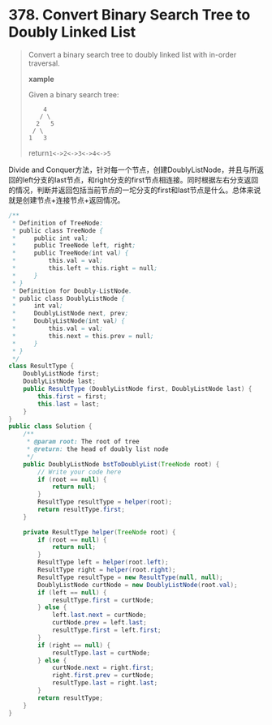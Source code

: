 # 378. Convert Binary Search Tree to Doubly Linked List

> Convert a binary search tree to doubly linked list with in-order traversal.
>
> **xample**
>
> Given a binary search tree:
>
> ```
>     4
>    / \
>   2   5
>  / \
> 1   3
> ```
>
> return`1<->2<->3<->4<->5`

Divide and Conquer方法，针对每一个节点，创建DoublyListNode，并且与所返回的left分支的last节点，和right分支的first节点相连接。同时根据左右分支返回的情况，判断并返回包括当前节点的一坨分支的first和last节点是什么。总体来说就是创建节点+连接节点+返回情况。

```java
/**
 * Definition of TreeNode:
 * public class TreeNode {
 *     public int val;
 *     public TreeNode left, right;
 *     public TreeNode(int val) {
 *         this.val = val;
 *         this.left = this.right = null;
 *     }
 * }
 * Definition for Doubly-ListNode.
 * public class DoublyListNode {
 *     int val;
 *     DoublyListNode next, prev;
 *     DoublyListNode(int val) {
 *         this.val = val;
 *         this.next = this.prev = null;
 *     }
 * }
 */ 
class ResultType {
    DoublyListNode first;
    DoublyListNode last;
    public ResultType (DoublyListNode first, DoublyListNode last) {
        this.first = first;
        this.last = last;
    }
}
public class Solution {
    /**
     * @param root: The root of tree
     * @return: the head of doubly list node
     */
    public DoublyListNode bstToDoublyList(TreeNode root) {  
        // Write your code here
        if (root == null) {
            return null;
        }
        ResultType resultType = helper(root);
        return resultType.first;
    }
    
    private ResultType helper(TreeNode root) {
        if (root == null) {
            return null;
        }
        ResultType left = helper(root.left);
        ResultType right = helper(root.right);
        ResultType resultType = new ResultType(null, null);
        DoublyListNode curtNode = new DoublyListNode(root.val);
        if (left == null) {
            resultType.first = curtNode;
        } else {
            left.last.next = curtNode;
            curtNode.prev = left.last;
            resultType.first = left.first;
        }
        if (right == null) {
            resultType.last = curtNode;
        } else {
            curtNode.next = right.first;
            right.first.prev = curtNode;
            resultType.last = right.last;
        }
        return resultType;
    }
}
```



